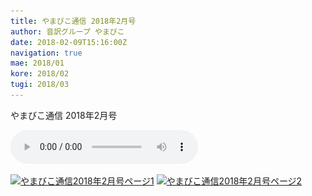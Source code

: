 ```yaml
---
title: やまびこ通信 2018年2月号
author: 音訳グループ やまびこ
date: 2018-02-09T15:16:00Z
navigation: true
mae: 2018/01
kore: 2018/02
tugi: 2018/03
---
```

やまびこ通信 2018年2月号

<audio controls>
  <source src="media/02/201802.ogg" type="audio/ogg">
  <source src="media/02/201802.mp3" type="audio/mpeg">
  Your browser does not support the audio tag.
</audio>

<a href="media/02/02-1.svg" target="_blank"><img src="media/02/02-1.png" alt="やまびこ通信2018年2月号ページ1" srcset="media/02/02-1.svg" /></a>
<a href="media/02/02-2.svg" target="_blank"><img src="media/02/02-2.png" alt="やまびこ通信2018年2月号ページ2" srcset="media/02/02-2.svg" /></a>


